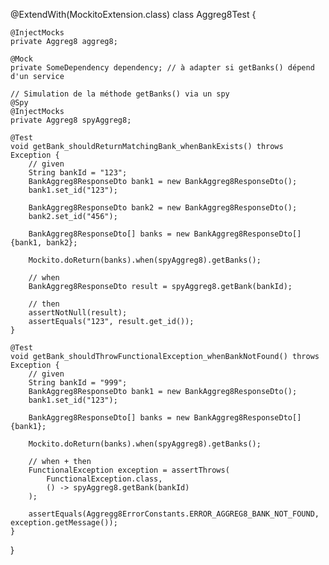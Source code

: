 @ExtendWith(MockitoExtension.class)
class Aggreg8Test {

    @InjectMocks
    private Aggreg8 aggreg8;

    @Mock
    private SomeDependency dependency; // à adapter si getBanks() dépend d'un service

    // Simulation de la méthode getBanks() via un spy
    @Spy
    @InjectMocks
    private Aggreg8 spyAggreg8;

    @Test
    void getBank_shouldReturnMatchingBank_whenBankExists() throws Exception {
        // given
        String bankId = "123";
        BankAggreg8ResponseDto bank1 = new BankAggreg8ResponseDto();
        bank1.set_id("123");

        BankAggreg8ResponseDto bank2 = new BankAggreg8ResponseDto();
        bank2.set_id("456");

        BankAggreg8ResponseDto[] banks = new BankAggreg8ResponseDto[]{bank1, bank2};

        Mockito.doReturn(banks).when(spyAggreg8).getBanks();

        // when
        BankAggreg8ResponseDto result = spyAggreg8.getBank(bankId);

        // then
        assertNotNull(result);
        assertEquals("123", result.get_id());
    }

    @Test
    void getBank_shouldThrowFunctionalException_whenBankNotFound() throws Exception {
        // given
        String bankId = "999";
        BankAggreg8ResponseDto bank1 = new BankAggreg8ResponseDto();
        bank1.set_id("123");

        BankAggreg8ResponseDto[] banks = new BankAggreg8ResponseDto[]{bank1};

        Mockito.doReturn(banks).when(spyAggreg8).getBanks();

        // when + then
        FunctionalException exception = assertThrows(
            FunctionalException.class,
            () -> spyAggreg8.getBank(bankId)
        );

        assertEquals(Aggregg8ErrorConstants.ERROR_AGGREG8_BANK_NOT_FOUND, exception.getMessage());
    }
}